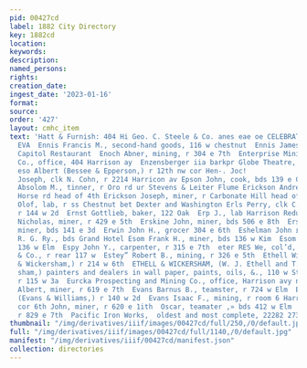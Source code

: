 ```yaml
---
pid: 00427cd
label: 1882 City Directory
key: 1882cd
location: 
keywords: 
description: 
named_persons: 
rights: 
creation_date: 
ingest_date: '2023-01-16'
format: 
source: 
order: '427'
layout: cmhc_item
text: 'Hatt & Furnish: 404 Hi Geo. C. Steele & Co. anes eae oe CELEBRATED SHIRM, 126
  EVA  Ennis Francis M., second-hand goods, 116 w chestnut  Ennis James H., waiter
  Capitol Restaurant  Enoch Abner, mining, r 304 e 7th  Enterprise Mining and Prospecting
  Co., office, 404 Harrison ay  Enzensberger iia barkpr Globe Theatre, r 302 w 3d  EE
  eso Albert (Bessee & Epperson,) r 12th nw cor Hen-. Joc!                        Eppstein
  Joseph, clk N. Cohn, r 2214 Harricon av Epson John, cook, bds 139 e Chestnut  Erb
  Absolom M., tinner, r Oro rd ur Stevens & Leiter Flume Erickson Andrew, lab, r Stray
  Horse rd head of 4th Erickson Joseph, miner, r Carbonate Hill head of 4th Erickson
  Olof, lab, r ss Chestnut bet Dexter and Washington Erls Perry, clk C. E. Pratt,
  r 144 w 2d  Ernst Gottlieb, baker, 122 Oak  Erp J., lab Harrison Reduction Works  Erpelding
  Nicholas, miner, r 429 e 5th  Erskine John, miner, bds 506 e 8th  Erskine Matthew,
  miner, bds 141 e 3d  Erwin John H., grocer 304 e 6th  Eshelman John £. elk D, &
  R. G. Ry., bds Grand Hotel Esom Frank H., miner, bds 136 w Kim  Esom George, bds
  136 w Elm  Espy John Y., carpenter, r 315 e 7th  eter RES We, col’d, porter G, Janowitz
  & Co., r rear 117 w  Estey” Robert B., mining, r 326 e 5th  Ethell William J (Ethel!
  & Wickersham,) r 214 w 6th  ETHELL & WICKERSHAM, (W. J. Ethell and T. A. Wicker-
  sham,) painters and dealers in wall paper, paints, oils, &., 110 w Sth  Etter Coleman,
  r 115 w 3a  Eurcka Prospecting and Mining Co., office, Harrison avy nw cor  Evans
  Albert, miner, r 619 e 7th  Evans Barnus B., teamster, r 724 w Elm  Evans Hugh,
  (Evans & Williams,) r 140 w 2d  Evans Isaac F., mining, r room 6 Harrison av, sw
  cor 6th John, miner, r 620 e 1ith  Oscar, teamater ,» bds 412 w Elm  Thomas, miner,
  r 829 e 7th  Pacific Iron Works,  oldest and most complete, 22282 273    '
thumbnail: "/img/derivatives/iiif/images/00427cd/full/250,/0/default.jpg"
full: "/img/derivatives/iiif/images/00427cd/full/1140,/0/default.jpg"
manifest: "/img/derivatives/iiif/00427cd/manifest.json"
collection: directories
---
```

